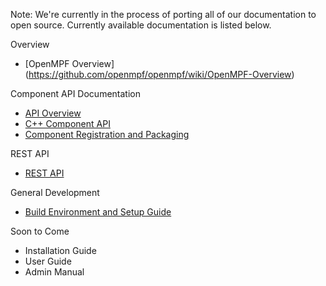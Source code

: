 Note: We're currently in the process of porting all of our documentation to open source.
Currently available documentation is listed below.

Overview

* [OpenMPF Overview] (https://github.com/openmpf/openmpf/wiki/OpenMPF-Overview)

Component API Documentation

* [API Overview](https://github.com/openmpf/openmpf/wiki/API-Overview)
* [C++ Component API](https://github.com/openmpf/openmpf/wiki/CPP-Component-API)
* [Component Registration and Packaging](https://github.com/openmpf/openmpf/wiki/Packaging-and-Registering-a-Component)

REST API

* [REST API](https://github.com/openmpf/openmpf/wiki/REST-API)

General Development

* [Build Environment and Setup Guide](https://github.com/openmpf/openmpf/wiki/Build-Environment-Setup-Guide)

Soon to Come

* Installation Guide
* User Guide
* Admin Manual